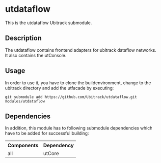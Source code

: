 utdataflow
==========
This is the utdataflow Ubitrack submodule.

Description
----------
The utdataflow contains frontend adapters for ubitrack dataflow networks. It also contains the utConsole.

Usage
-----
In order to use it, you have to clone the buildenvironment, change to the ubitrack directory and add the utfacade by executing:

    git submodule add https://github.com/Ubitrack/utdataflow.git modules/utdataflow


Dependencies
----------
In addition, this module has to following submodule dependencies which have to be added for successful building:

<table>
  <tr>
    <th>Components</th><th>Dependency</th>
  </tr>
  <tr>
    <td>all</td><td>utCore</td>
  </tr>
</table>
